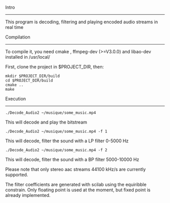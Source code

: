 Intro
_________

This program is decoding, filtering and playing encoded audio streams in real time

Compilation
___________

To compile it, you need cmake , ffmpeg-dev (>=V3.0.0) and libao-dev installed in /usr/local/

First, clone the project in $PROJECT_DIR, then:

 	mkdir $PROJECT_DIR/build
	cd $PROJECT_DIR/build
	cmake ..
	make

Execution
___________
 
	./Decode_Audio2 ~/musique/some_music.mp4
This will decode and play the bitstream

	./Decode_Audio2 ~/musique/some_music.mp4 -f 1
This will decode, filter the sound with a LP filter 0-5000 Hz

	./Decode_Audio2 ~/musique/some_music.mp4 -f 2
This will decode, filter the sound with a BP filter 5000-10000 Hz

Please note that only stereo aac streams 44100 kHz/s are currently supported.

The filter coefficients are generated with scilab using the equiribble constrain.
Only floating point is used at the moment, but fixed point is already implemented.

